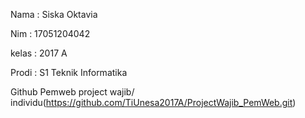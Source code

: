 Nama : Siska Oktavia

Nim : 17051204042

kelas : 2017 A

Prodi : S1 Teknik Informatika

Github Pemweb project wajib/ individu(https://github.com/TiUnesa2017A/ProjectWajib_PemWeb.git)
